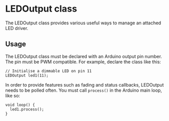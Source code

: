 # LEDOutput class

The LEDOutput class provides various useful ways to manage an attached LED driver. 


## Usage 

The LEDOutput class must be declared with an Arduino output pin number. The pin must be PWM compatible. 
For example, declare the class like this:

    // Initialise a dimmable LED on pin 11
    LEDOutput led1(11); 

In order to provide features such as fading and status callbacks, LEDOutput needs to be polled often. You must call `process()` in the Arduino main loop, like so: 

    void loop() {
      led1.process();
    }


